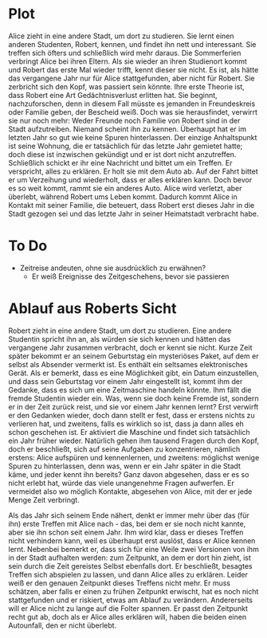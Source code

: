 # Plot

Alice zieht in eine andere Stadt, um dort zu studieren. Sie lernt einen anderen
Studenten, Robert, kennen, und findet ihn nett und interessant. Sie treffen sich öfters
und schließlich wird mehr daraus. Die Sommerferien verbringt Alice bei ihren Eltern. Als
sie wieder an ihren Studienort kommt und Robert das erste Mal wieder trifft, kennt
dieser sie nicht. Es ist, als hätte das vergangene Jahr nur für Alice stattgefunden,
aber nicht für Robert. Sie zerbricht sich den Kopf, was passiert sein könnte. Ihre erste
Theorie ist, dass Robert eine Art Gedächtnisverlust erlitten hat. Sie beginnt,
nachzuforschen, denn in diesem Fall müsste es jemanden in Freundeskreis oder Familie
geben, der Bescheid weiß. Doch was sie herausfindet, verwirrt sie nur noch mehr: Weder
Freunde noch Familie von Robert sind in der Stadt aufzutreiben. Niemand scheint ihn zu
kennen. Überhaupt hat er im letzten Jahr so gut wie keine Spuren hinterlassen. Der
einzige Anhaltspunkt ist seine Wohnung, die er tatsächlich für das letzte Jahr gemietet
hatte; doch diese ist inzwischen gekündigt und er ist dort nicht anzutreffen.
Schließlich schickt er ihr eine Nachricht und bittet um ein Treffen. Er verspricht,
alles zu erklären. Er holt sie mit dem Auto ab. Auf der Fahrt bittet er um Verzeihung
und wiederholt, dass er alles erklären kann. Doch bevor es so weit kommt, rammt sie ein
anderes Auto. Alice wird verletzt, aber überlebt, während Robert ums Leben kommt.
Dadurch kommt Alice in Kontakt mit seiner Familie, die beteuert, dass Robert erst dieses
Jahr in die Stadt gezogen sei und das letzte Jahr in seiner Heimatstadt verbracht habe.

# To Do

* Zeitreise andeuten, ohne sie ausdrücklich zu erwähnen?
  * Er weiß Ereignisse des Zeitgeschehens, bevor sie passieren

# Ablauf aus Roberts Sicht

Robert zieht in eine andere Stadt, um dort zu studieren. Eine andere Studentin spricht
ihn an, als würden sie sich kennen und hätten das vergangene Jahr zusammen verbracht,
doch er kennt sie nicht. Kurze Zeit später bekommt er an seinem Geburtstag ein
mysteriöses Paket, auf dem er selbst als Absender vermerkt ist. Es enthält ein seltsames
elektronisches Gerät. Als er bemerkt, dass es eine Möglichkeit gibt, ein Datum
einzustellen, und dass sein Geburtstag vor einem Jahr eingestellt ist, kommt ihm der
Gedanke, dass es sich um eine Zeitmaschine handeln könnte. Ihm fällt die fremde
Studentin wieder ein. Was, wenn sie doch keine Fremde ist, sondern er in der Zeit zurück
reist, und sie vor einem Jahr kennen lernt? Erst verwirft er den Gedanken wieder, doch
dann stellt er fest, dass er erstens nichts zu verlieren hat, und zweitens, falls es
wirklich so ist, dass ja dann alles eh schon geschehen ist. Er aktiviert die Maschine
und findet sich tatsächlich ein Jahr früher wieder. Natürlich gehen ihm tausend Fragen
durch den Kopf, doch er beschließt, sich auf seine Aufgaben zu konzentrieren, nämlich
erstens: Alice aufspüren und kennenlernen, und zweitens: möglichst wenige Spuren zu
hinterlassen, denn was, wenn er ein Jahr später in die Stadt käme, und jeder kennt ihn
bereits? Ganz davon abgesehen, dass er es so nicht erlebt hat, würde das viele
unangenehme Fragen aufwerfen. Er vermeidet also wo möglich Kontakte, abgesehen von
Alice, mit der er jede Menge Zeit verbringt.

Als das Jahr sich seinem Ende nähert, denkt er immer mehr über das (für ihn) erste
Treffen mit Alice nach - das, bei dem er sie noch nicht kannte, aber sie ihn schon seit
einem Jahr. Ihm wird klar, dass er dieses Treffen nicht verhindern kann, weil es
überhaupt erst auslöst, dass er Alice kennen lernt. Nebenbei bemerkt er, dass sich für
eine Weile zwei Versionen von ihm in der Stadt aufhalten werden: zum Zeitpunkt, an dem
er dort hin zieht, ist sein durch die Zeit gereistes Selbst ebenfalls dort. Er
beschließt, besagtes Treffen sich abspielen zu lassen, und dann Alice alles zu erklären.
Leider weiß er den genauen Zeitpunkt dieses Treffens nicht mehr. Er muss schätzen, aber
falls er einen zu frühen Zeitpunkt erwischt, hat es noch nicht stattgefunden und er
riskiert, etwas am Ablauf zu verändern. Andererseits will er Alice nicht zu lange auf
die Folter spannen. Er passt den Zeitpunkt recht gut ab, doch als er Alice alles
erklären will, haben die beiden einen Autounfall, den er nicht überlebt.
